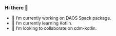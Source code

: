 ### Hi there 👋


- 🔭 I’m currently working on DAOS Spack package.
- 🌱 I’m currently learning Kotlin.
- 👯 I’m looking to collaborate on cdm-kotlin.
<!--
- 🤔 I’m looking for help with ...
- 💬 Ask me about ...
- 📫 How to reach me: ...
- 😄 Pronouns: ...
- ⚡ Fun fact: ...
-->
